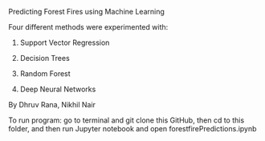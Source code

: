 Predicting Forest Fires using Machine Learning

Four different methods were experimented with:

1. Support Vector Regression

2. Decision Trees

3. Random Forest

4. Deep Neural Networks

By Dhruv Rana, Nikhil Nair

To run program: go to terminal and git clone this GitHub, then cd to this folder, and then run Jupyter notebook and open forestfirePredictions.ipynb

